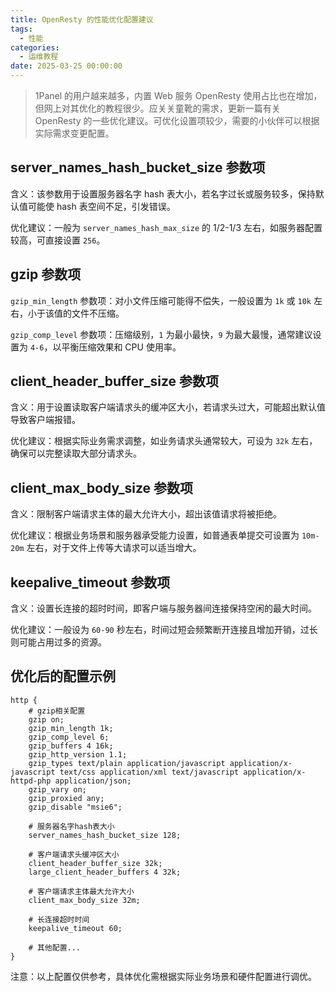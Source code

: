 ```yaml
---
title: OpenResty 的性能优化配置建议
tags:
  - 性能
categories:
  - 运维教程
date: 2025-03-25 00:00:00
---
```


> 1Panel 的用户越来越多，内置 Web 服务 OpenResty 使用占比也在增加，但网上对其优化的教程很少。应关关童靴的需求，更新一篇有关 OpenResty 的一些优化建议。可优化设置项较少，需要的小伙伴可以根据实际需求变更配置。

<!-- more -->

## server_names_hash_bucket_size 参数项

含义：该参数用于设置服务器名字 hash 表大小，若名字过长或服务较多，保持默认值可能使 hash 表空间不足，引发错误。

优化建议：一般为 `server_names_hash_max_size` 的 1/2-1/3 左右，如服务器配置较高，可直接设置 `256`。

## gzip 参数项

`gzip_min_length` 参数项：对小文件压缩可能得不偿失，一般设置为 `1k` 或 `10k` 左右，小于该值的文件不压缩。

`gzip_comp_level` 参数项：压缩级别，`1` 为最小最快，`9` 为最大最慢，通常建议设置为 `4-6`，以平衡压缩效果和 CPU 使用率。

## client_header_buffer_size 参数项

含义：用于设置读取客户端请求头的缓冲区大小，若请求头过大，可能超出默认值导致客户端报错。

优化建议：根据实际业务需求调整，如业务请求头通常较大，可设为 `32k` 左右，确保可以完整读取大部分请求头。

## client_max_body_size 参数项

含义：限制客户端请求主体的最大允许大小，超出该值请求将被拒绝。

优化建议：根据业务场景和服务器承受能力设置，如普通表单提交可设置为 `10m-20m` 左右，对于文件上传等大请求可以适当增大。

## keepalive_timeout 参数项

含义：设置长连接的超时时间，即客户端与服务器间连接保持空闲的最大时间。

优化建议：一般设为 `60-90` 秒左右，时间过短会频繁断开连接且增加开销，过长则可能占用过多的资源。

## 优化后的配置示例

```
http {
    # gzip相关配置
    gzip on;
    gzip_min_length 1k;
    gzip_comp_level 6;
    gzip_buffers 4 16k;
    gzip_http_version 1.1;
    gzip_types text/plain application/javascript application/x-javascript text/css application/xml text/javascript application/x-httpd-php application/json;
    gzip_vary on;
    gzip_proxied any;
    gzip_disable "msie6";

    # 服务器名字hash表大小
    server_names_hash_bucket_size 128;

    # 客户端请求头缓冲区大小
    client_header_buffer_size 32k;
    large_client_header_buffers 4 32k;

    # 客户端请求主体最大允许大小
    client_max_body_size 32m;

    # 长连接超时时间
    keepalive_timeout 60;

    # 其他配置...
}
```

注意：以上配置仅供参考，具体优化需根据实际业务场景和硬件配置进行调优。